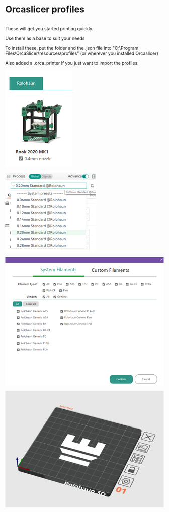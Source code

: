 <h1> Orcaslicer profiles</h1>
<br />These will get you started printing quickly.<br />
<p>Use them as a base to suit your needs</p>
<p>To install these, put the folder and the .json file into "C:\Program Files\OrcaSlicer\resources\profiles" (or wherever you installed Orcaslicer)</p>
<p>Also added a .orca_printer if you just want to import the profiles.</p>
<p><img alt="" src="https://github.com/Kanrog/Rook-2020-MK1/blob/main/Slicer%20profiles/OrcaSlicer/IMAGES/image4.png?raw=true" /></p>
<p><img alt="" src="https://github.com/Kanrog/Rook-2020-MK1/blob/main/Slicer%20profiles/OrcaSlicer/IMAGES/image2.png?raw=true" /></p>
<p><img alt="" src="https://github.com/Kanrog/Rook-2020-MK1/blob/main/Slicer%20profiles/OrcaSlicer/IMAGES/image1.png?raw=true" /></p>
<p><img alt="" src="https://github.com/Kanrog/Rook-2020-MK1/blob/main/Slicer%20profiles/OrcaSlicer/IMAGES/image3.png?raw=true" /></p>